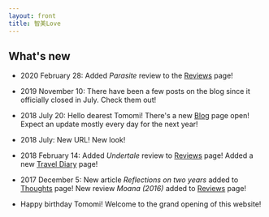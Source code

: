 ```yaml
---
layout: front
title: 智美Love
---
```


## What's new
- 2020 February 28: Added _Parasite_ review to the [Reviews](/reviews) page!

- 2019 November 10: There have been a few posts on the blog since it officially closed in July. Check them out!

- 2018 July 20: Hello dearest Tomomi! There's a new [Blog](/blog) page open! Expect an update mostly every day for the next year!

- 2018 July: New URL! New look!

- 2018 February 14: Added _Undertale_ review to [Reviews](/reviews) page! Added a new [Travel Diary](/travel) page!

- 2017 December 5: New article _Reflections on two years_ added to [Thoughts](/thoughts) page! New review _Moana (2016)_ added to [Reviews](/reviews) page!

- Happy birthday Tomomi! Welcome to the grand opening of this website!

